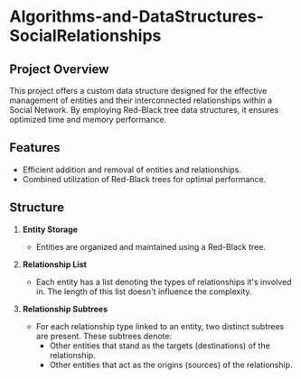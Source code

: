 # Algorithms-and-DataStructures-SocialRelationships

## **Project Overview**

This project offers a custom data structure designed for the effective management of entities and their interconnected relationships within a Social Network. By employing Red-Black tree data structures, it ensures optimized time and memory performance.

## **Features**

- Efficient addition and removal of entities and relationships.
- Combined utilization of Red-Black trees for optimal performance.

## **Structure**

1. **Entity Storage**
   - Entities are organized and maintained using a Red-Black tree.

2. **Relationship List**
   - Each entity has a list denoting the types of relationships it's involved in. The length of this list doesn't influence the complexity.

3. **Relationship Subtrees**
   - For each relationship type linked to an entity, two distinct subtrees are present. These subtrees denote:
     - Other entities that stand as the targets (destinations) of the relationship.
     - Other entities that act as the origins (sources) of the relationship.
